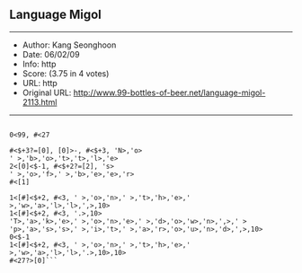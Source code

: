 
## Language Migol ##
---
- Author: Kang Seonghoon
- Date: 06/02/09
- Info: http
- Score:  (3.75 in 4 votes)
- URL: http
- Original URL: http://www.99-bottles-of-beer.net/language-migol-2113.html
---

```// Just simple as an assembly. ;)

0<99, #<27

#<$+3?=[0], [0]>-, #<$+3, 'N>,'o>
' >,'b>,'o>,'t>,'t>,'l>,'e>
2<[0]<$-1, #<$+2?=[2], 's>
' >,'o>,'f>,' >,'b>,'e>,'e>,'r>
#<[1]

1<[#]<$+2, #<3, ' >,'o>,'n>,' >,'t>,'h>,'e>,' >,'w>,'a>,'l>,'l>,',>,10>
1<[#]<$+2, #<3, '.>,10>
'T>,'a>,'k>,'e>,' >,'o>,'n>,'e>,' >,'d>,'o>,'w>,'n>,',>,' >
'p>,'a>,'s>,'s>,' >,'i>,'t>,' >,'a>,'r>,'o>,'u>,'n>,'d>,',>,10>
0<$-1
1<[#]<$+2, #<3, ' >,'o>,'n>,' >,'t>,'h>,'e>,' >,'w>,'a>,'l>,'l>,'.>,10>,10>
#<27?>[0]```